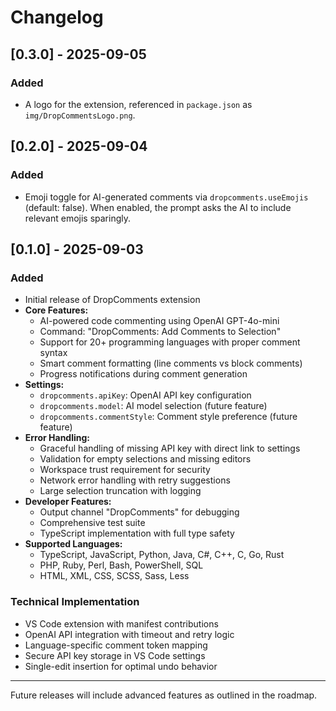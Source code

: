 # Changelog

## [0.3.0] - 2025-09-05
### Added
- A logo for the extension, referenced in `package.json` as `img/DropCommentsLogo.png`.

## [0.2.0] - 2025-09-04
### Added
- Emoji toggle for AI-generated comments via `dropcomments.useEmojis` (default: false). When enabled, the prompt asks the AI to include relevant emojis sparingly.

## [0.1.0] - 2025-09-03
### Added
- Initial release of DropComments extension
- **Core Features:**
  - AI-powered code commenting using OpenAI GPT-4o-mini
  - Command: "DropComments: Add Comments to Selection"
  - Support for 20+ programming languages with proper comment syntax
  - Smart comment formatting (line comments vs block comments)
  - Progress notifications during comment generation
- **Settings:**
  - `dropcomments.apiKey`: OpenAI API key configuration
  - `dropcomments.model`: AI model selection (future feature)
  - `dropcomments.commentStyle`: Comment style preference (future feature)
- **Error Handling:**
  - Graceful handling of missing API key with direct link to settings
  - Validation for empty selections and missing editors
  - Workspace trust requirement for security
  - Network error handling with retry suggestions
  - Large selection truncation with logging
- **Developer Features:**
  - Output channel "DropComments" for debugging
  - Comprehensive test suite
  - TypeScript implementation with full type safety
- **Supported Languages:**
  - TypeScript, JavaScript, Python, Java, C#, C++, C, Go, Rust
  - PHP, Ruby, Perl, Bash, PowerShell, SQL
  - HTML, XML, CSS, SCSS, Sass, Less

### Technical Implementation
- VS Code extension with manifest contributions
- OpenAI API integration with timeout and retry logic
- Language-specific comment token mapping
- Secure API key storage in VS Code settings
- Single-edit insertion for optimal undo behavior

---
Future releases will include advanced features as outlined in the roadmap.